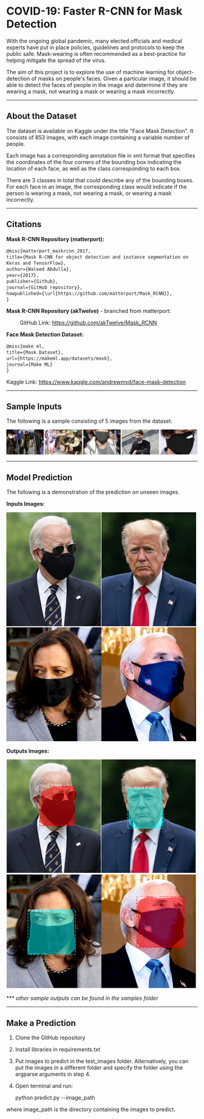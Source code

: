 # **COVID-19: Faster R-CNN for Mask Detection**

With the ongoing global pandemic, many elected officials and medical experts have put in place policies, guidelines and protocols to keep the public safe. Mask-wearing is often recommended as a best-practice for helping mitigate the spread of the virus.

The aim of this project is to explore the use of machine learning for object-detection of masks on people's faces. Given a particular image, it should be able to detect the faces of people in the image and determine if they are wearing a mask, not wearing a mask or wearing a mask incorrectly.

---

## **About the Dataset**

The dataset is available on Kaggle under the title "Face Mask Detection". It consists of 853 images, with each image containing a variable number of people.

Each image has a corresponding annotation file in xml format that specifies the coordinates of the four corners of the bounding box indicating the location of each face, as well as the class corresponding to each box.

There are 3 classes in total that could describe any of the bounding boxes. For each face in an image, the corresponding class would indicate if the person is wearing a mask, not wearing a mask, or wearing a mask incorrectly.

---

## **Citations**

**Mask R-CNN Repository (matterport):**

    @misc{matterport_maskrcnn_2017,
    title={Mask R-CNN for object detection and instance segmentation on Keras and TensorFlow},
    author={Waleed Abdulla},
    year={2017},
    publisher={Github},
    journal={GitHub repository},
    howpublished={\url{https://github.com/matterport/Mask_RCNN}},
    }

**Mask R-CNN Repository (akTwelve)** - branched from matterport:

&nbsp;&nbsp; &nbsp; &nbsp; &nbsp; GitHub Link: <https://github.com/akTwelve/Mask_RCNN>

**Face Mask Detection Dataset:**

    @misc{make ml,
    title={Mask Dataset},
    url={https://makeml.app/datasets/mask},
    journal={Make ML}
    }
Kaggle Link: <https://www.kaggle.com/andrewmvd/face-mask-detection>

---

## **Sample Inputs**

The following is a sample consisting of 5 images from the dataset:

![sample1](./sample_images/sample1.png)

---

## **Model Prediction**

The following is a demonstration of the prediction on unseen images.

**Inputs Images:**

<img src='./sample_images/trump-biden.jpg' alt='trump-biden' width=500 height=300/>
<br />
<img src='./sample_images/harris-pence.jpeg' alt='harris-pence' width=500 height=300/>

**Outputs Images:**

<img src='./sample_images/sample_output1.PNG' alt='trump-biden' width=500 height=300/>
<br />
<img src='./sample_images/sample_output2.PNG' alt='harris-pence' width=500 height=300/>

*** *other sample outputs can be found in the samples folder*

---

## **Make a Prediction**

1. Clone the GitHub repository
2. Install libraries in requirements.txt
3. Put images to predict in the test_images folder. Alternatively, you can put the images in a different folder and specify the folder using the argparse arguments in step 4.
4. Open terminal and run:

    python predict.py --image_path

where image_path is the directory containing the images to predict.
